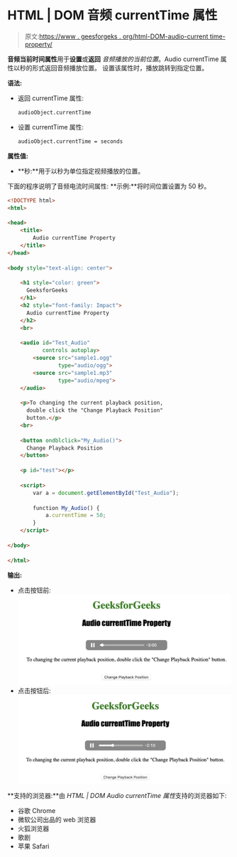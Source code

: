 # HTML | DOM 音频 currentTime 属性

> 原文:[https://www . geesforgeks . org/html-DOM-audio-current time-property/](https://www.geeksforgeeks.org/html-dom-audio-currenttime-property/)

**音频当前时间属性**用于**设置**或**返回** *音频播放的当前位置*。Audio currentTime 属性以秒的形式返回音频播放位置。
设置该属性时，播放跳转到指定位置。

**语法:**

*   返回 currentTime 属性:

    ```html
    audioObject.currentTime
    ```

*   设置 currentTime 属性:

    ```html
    audioObject.currentTime = seconds
    ```

**属性值:**

*   **秒:**用于以秒为单位指定视频播放的位置。

下面的程序说明了音频电流时间属性:
**示例:**将时间位置设置为 50 秒。

```html
<!DOCTYPE html>
<html>

<head>
    <title>
        Audio currentTime Property
    </title>
</head>

<body style="text-align: center">

    <h1 style="color: green">
      GeeksforGeeks
    </h1>
    <h2 style="font-family: Impact">
      Audio currentTime Property
    </h2>
    <br>

    <audio id="Test_Audio" 
           controls autoplay>
        <source src="sample1.ogg" 
                type="audio/ogg">
        <source src="sample1.mp3" 
                type="audio/mpeg">
    </audio>

    <p>To changing the current playback position, 
      double click the "Change Playback Position" 
      button.</p>
    <br>

    <button ondblclick="My_Audio()">
      Change Playback Position
    </button>

    <p id="test"></p>

    <script>
        var a = document.getElementById("Test_Audio");

        function My_Audio() {
            a.currentTime = 50;
        }
    </script>

</body>

</html>
```

**输出:**

*   点击按钮前:
    ![](img/058551b821f99ac3927a2a672d945f5c.png)
*   点击按钮后:
    ![](img/4fc459eaa294714b11024315a3654930.png)

**支持的浏览器:**由 *HTML | DOM Audio currentTime 属性*支持的浏览器如下:

*   谷歌 Chrome
*   微软公司出品的 web 浏览器
*   火狐浏览器
*   歌剧
*   苹果 Safari